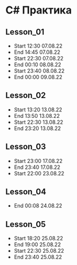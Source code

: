 # C# Практика #

## Lesson_01
- Start  12:30 07.08.22
- End 14:45 07.08.22
- Start 22:30 07.08.22
- End 00:10 08.08.22
- Start 23:40 08.08.22
- End 00:00 09.08.22

## Lesson_02
- Start 13:20 13.08.22
- End 13:50 13.08.22
- Start 22:30 13.08.22
- End 23:20 13.08.22

## Lesson_03
- Start 23:00 17.08.22
- End 23:40 17.08.22
- Start 22:00 23.08.22

## Lesson_04
- End 00:08 24.08.22

## Lesson_05
- Start 18:20 25.08.22
- End 19:00 25.08.22
- Start 22:30 25.08.22
- End 23:40 25.08.22
